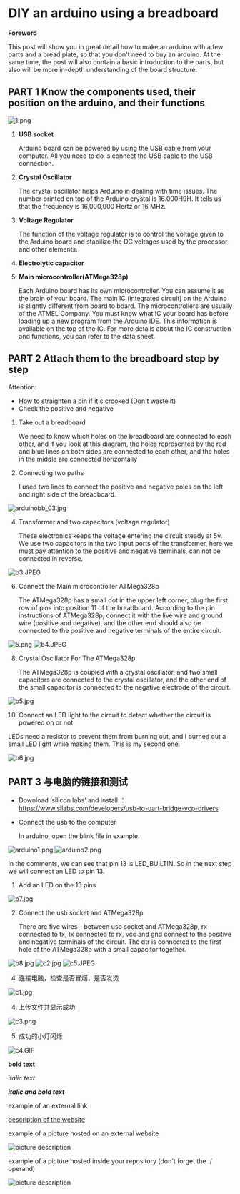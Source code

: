 # DIY an arduino using a breadboard

**Foreword**

This post will show you in great detail how to make an arduino with a few parts and a bread plate, so that you don't need to buy an arduino. At the same time, the post will also contain a basic introduction to the parts, but also will be more in-depth understanding of the board structure.

## PART 1 Know the components used, their position on the arduino, and their functions

![1.png](https://github.com/xinxinwang233/wang-Xinyi-s-assignments/blob/main/01-breadboard/images/1.png)

1. **USB socket**
   
   Arduino board can be powered by using the USB cable from your computer. All you need to do is connect the USB cable to the USB connection.
2. **Crystal Oscillator**
   
   The crystal oscillator helps Arduino in dealing with time issues. The number printed on top of the Arduino crystal is 16.000H9H. It tells us that the frequency is 16,000,000 Hertz or 16 MHz.
4. **Voltage Regulator**
   
   The function of the voltage regulator is to control the voltage given to the Arduino board and stabilize the DC voltages used by the processor and other elements.
6. **Electrolytic capacitor**
   
8. **Main microcontroller(ATMega328p)**
   
   Each Arduino board has its own microcontroller. You can assume it as the brain of your board. The main IC (integrated circuit) on the Arduino is slightly different from board to board. The microcontrollers are usually of the ATMEL Company. You must know what IC your board has before loading up a new program from the Arduino IDE. This information is available on the top of the IC. For more details about the IC construction and functions, you can refer to the data sheet.

## PART 2 Attach them to the breadboard step by step
  Attention:
* How to straighten a pin if it's crooked (Don't waste it)
* Check the positive and negative
  
1. Take out a breadboard

   We need to know which holes on the breadboard are connected to each other, and if you look at this diagram, the holes represented by the red and blue lines on both sides are connected to each other, and the holes in the middle are connected horizontally

3. Connecting two paths

   I used two lines to connect the positive and negative poles on the left and right side of the breadboard.

![arduinobb_03.jpg](https://github.com/xinxinwang233/wang-Xinyi-s-assignments/blob/main/01-breadboard/images/arduinobb_03.jpg)

4. Transformer and two capacitors (voltage regulator)
   
   These electronics keeps the voltage entering the circuit steady at 5v. We use two capacitors in the two input ports of the transformer, here we must pay attention to the positive and negative terminals, can not be connected in reverse.
   
![b3.JPEG](https://github.com/xinxinwang233/wang-Xinyi-s-assignments/blob/main/01-breadboard/images/b3.JPEG)

6. Connect the Main microcontroller ATMega328p

   The ATMega328p has a small dot in the upper left corner, plug the first row of pins into position 11 of the breadboard. According to the pin instructions of ATMega328p, connect it with the live wire and ground wire (positive and negative), and the other end should also be connected to the positive and negative terminals of the entire circuit.

![5.png](https://github.com/xinxinwang233/wang-Xinyi-s-assignments/blob/main/01-breadboard/images/5.png)
![b4.JPEG](https://github.com/xinxinwang233/wang-Xinyi-s-assignments/blob/main/01-breadboard/images/b4.JPEG)

8. Crystal Oscillator For The ATMega328p

   The ATMega328p is coupled with a crystal oscillator, and two small capacitors are connected to the crystal oscillator, and the other end of the small capacitor is connected to the negative electrode of the circuit.

![b5.jpg](https://github.com/xinxinwang233/wang-Xinyi-s-assignments/blob/main/01-breadboard/images/b5.jpg)

10. Connect an LED light to the circuit to detect whether the circuit is powered on or not

   LEDs need a resistor to prevent them from burning out, and I burned out a small LED light while making them. This is my second one.
   
![b6.jpg](https://github.com/xinxinwang233/wang-Xinyi-s-assignments/blob/main/01-breadboard/images/b6.jpg)

## PART 3 与电脑的链接和测试

* Download ‘silicon labs’ and install:：https://www.silabs.com/developers/usb-to-uart-bridge-vcp-drivers
* Connect the usb to the computer
  
  In arduino, open the blink file in example.
  
![arduino1.png](https://github.com/xinxinwang233/wang-Xinyi-s-assignments/blob/main/01-breadboard/images/arduino1.png)
![arduino2.png](https://github.com/xinxinwang233/wang-Xinyi-s-assignments/blob/main/01-breadboard/images/arduino2.png)

In the comments, we can see that pin 13 is LED_BUILTIN. So in the next step we will connect an LED to pin 13.

1. Add an LED on the 13 pins

![b7.jpg](https://github.com/xinxinwang233/wang-Xinyi-s-assignments/blob/main/01-breadboard/images/b7.jpg)

2. Connect the usb socket and ATMega328p

   There are five wires - between usb socket and ATMega328p, rx connected to tx, tx connected to rx, vcc and gnd connect to the positive and negative terminals of the circuit. The dtr is connected to the first hole of the ATMega328p with a small capacitor together.

![b8.jpg](https://github.com/xinxinwang233/wang-Xinyi-s-assignments/blob/main/01-breadboard/images/b8.jpg)
![c2.jpg](https://github.com/xinxinwang233/wang-Xinyi-s-assignments/blob/main/01-breadboard/images/c2.jpg)
![c5.JPEG](https://github.com/xinxinwang233/wang-Xinyi-s-assignments/blob/main/01-breadboard/images/c5.JPEG)

4. 连接电脑，检查是否冒烟，是否发烫

![c1.jpg](https://github.com/xinxinwang233/wang-Xinyi-s-assignments/blob/main/01-breadboard/images/c1.jpg)

4. 上传文件并显示成功

![c3.png](https://github.com/xinxinwang233/wang-Xinyi-s-assignments/blob/main/01-breadboard/images/c3.png)


5. 成功的小灯闪烁

![c4.GIF](https://github.com/xinxinwang233/wang-Xinyi-s-assignments/blob/main/01-breadboard/images/c4.GIF)

**bold text**

*italic text*

***italic and bold text***

example of an external link

[description of the website](https://www.https://www.example.com/)

example of a picture hosted on an external website

![picture description](https://djmag.com/sites/default/files/storyimages/Clara_Rockmore.jpg)

example of a picture hosted inside your repository (don't forget the ./ operand)

![picture description](./images/example.jpg)
